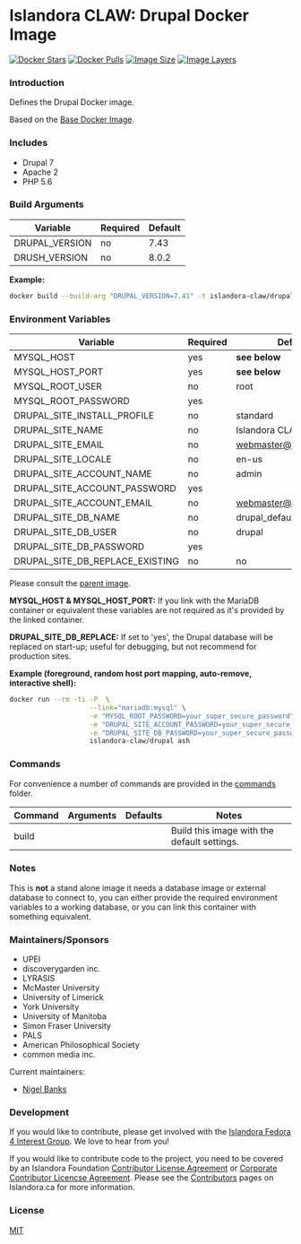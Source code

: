 # Islandora CLAW: Drupal Docker Image

[![Docker Stars](https://img.shields.io/docker/stars/islandora-claw/drupal.svg)](https://hub.docker.com/r/islandora-claw/drupal/)
[![Docker Pulls](https://img.shields.io/docker/pulls/islandora-claw/drupal.svg)](https://hub.docker.com/r/islandora-claw/drupal/)
[![Image Size](https://img.shields.io/imagelayers/image-size/islandora-claw/drupal/latest.svg)](https://imagelayers.io/?images=islandora-claw/drupal:latest)
[![Image Layers](https://img.shields.io/imagelayers/layers/islandora-claw/drupal/latest.svg)](https://imagelayers.io/?images=islandora-claw/drupal:latest)

### Introduction

Defines the Drupal Docker image. 

Based on the [Base Docker Image](https://github.com/Islandora-CLAW/docker-base).

### Includes

* Drupal 7
* Apache 2
* PHP 5.6

### Build Arguments

| Variable       | Required | Default |
|----------------|----------|---------|
| DRUPAL_VERSION | no       |    7.43 |
| DRUSH_VERSION  | no       |   8.0.2 |

**Example:**
```bash
docker build --build-arg "DRUPAL_VERSION=7.41" -t islandora-claw/drupal .
```

### Environment Variables

| Variable                        | Required | Default                 |
|---------------------------------|----------|-------------------------|
| MYSQL_HOST                      | yes      | **see below**           |
| MYSQL_HOST_PORT                 | yes      | **see below**           |
| MYSQL_ROOT_USER                 | no       | root                    |
| MYSQL_ROOT_PASSWORD             | yes      |                         |
| DRUPAL_SITE_INSTALL_PROFILE     | no       | standard                |
| DRUPAL_SITE_NAME                | no       | Islandora CLAW          |
| DRUPAL_SITE_EMAIL               | no       | webmaster@localhost.com |
| DRUPAL_SITE_LOCALE              | no       | en-us                   |
| DRUPAL_SITE_ACCOUNT_NAME        | no       | admin                   |
| DRUPAL_SITE_ACCOUNT_PASSWORD    | yes      |                         |
| DRUPAL_SITE_ACCOUNT_EMAIL       | no       | webmaster@localhost.com |
| DRUPAL_SITE_DB_NAME             | no       | drupal_default          |
| DRUPAL_SITE_DB_USER             | no       | drupal                  |
| DRUPAL_SITE_DB_PASSWORD         | yes      |                         |
| DRUPAL_SITE_DB_REPLACE_EXISTING | no       | no                      |

Please consult the
[parent image](https://github.com/Islandora-CLAW/docker-base).

**MYSQL_HOST & MYSQL_HOST_PORT:** If you link with the MariaDB container or
equivalent these variables are not required as it's provided by the linked
container.

**DRUPAL_SITE_DB_REPLACE:** If set to 'yes', the Drupal database will be
replaced on start-up; useful for debugging, but not recommend for production
sites.

**Example (foreground, random host port mapping, auto-remove, interactive shell):**
```bash
docker run --rm -ti -P  \
                    --link="mariadb:mysql" \
                    -e "MYSQL_ROOT_PASSWORD=your_super_secure_password" \
                    -e "DRUPAL_SITE_ACCOUNT_PASSWORD=your_super_secure_password" \
                    -e "DRUPAL_SITE_DB_PASSWORD=your_super_secure_password" \
                    islandora-claw/drupal ash
```

### Commands

For convenience a number of commands are provided in the [commands](/commands)
folder.

| Command | Arguments | Defaults | Notes                                       |
|---------|-----------|----------|---------------------------------------------|
| build   |           |          | Build this image with the default settings. |

### Notes

This is **not** a stand alone image it needs a database image or external
database to connect to, you can either provide the required environment
variables to a working database, or you can link this container with
something equivalent. 

### Maintainers/Sponsors

* UPEI
* discoverygarden inc.
* LYRASIS
* McMaster University
* University of Limerick
* York University
* University of Manitoba
* Simon Fraser University
* PALS
* American Philosophical Society
* common media inc.

Current maintainers:

* [Nigel Banks](https://github.com/nigelgbanks)

### Development

If you would like to contribute, please get involved with the
[Islandora Fedora 4 Interest Group](https://github.com/Islandora/Islandora-Fedora4-Interest-Group).
We love to hear from you!

If you would like to contribute code to the project, you need to be covered by
an Islandora Foundation
[Contributor License Agreement](http://islandora.ca/sites/default/files/islandora_cla.pdf)
or
[Corporate Contributor Licencse Agreement](http://islandora.ca/sites/default/files/islandora_ccla.pdf).
Please see the [Contributors](http://islandora.ca/resources/contributors) pages
on Islandora.ca for more information.

### License

[MIT](https://opensource.org/licenses/MIT)
